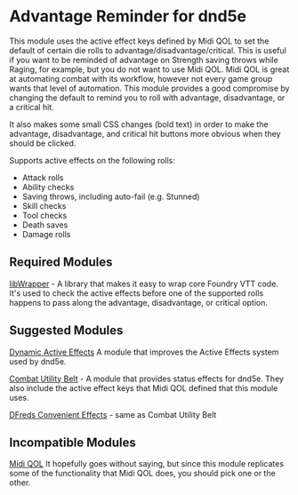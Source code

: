 # Advantage Reminder for dnd5e

This module uses the active effect keys defined by Midi QOL to set the default of certain die rolls to advantage/disadvantage/critical. This is useful if you want to be reminded of advantage on Strength saving throws while Raging, for example, but you do not want to use Midi QOL. Midi QOL is great at automating combat with its workflow, however not every game group wants that level of automation. This module provides a good compromise by changing the default to remind you to roll with advantage, disadvantage, or a critical hit.

It also makes some small CSS changes (bold text) in order to make the advantage, disadvantage, and critical hit buttons more obvious when they should be clicked.

Supports active effects on the following rolls:

* Attack rolls
* Ability checks
* Saving throws, including auto-fail (e.g. Stunned)
* Skill checks
* Tool checks
* Death saves
* Damage rolls

## Required Modules

[libWrapper](https://foundryvtt.com/packages/lib-wrapper) - A library that makes it easy to wrap core Foundry VTT code. It's used to check the active effects before one of the supported rolls happens to pass along the advantage, disadvantage, or critical option.

## Suggested Modules

[Dynamic Active Effects](https://foundryvtt.com/packages/dae) A module that improves the Active Effects system used by dnd5e.

[Combat Utility Belt](https://foundryvtt.com/packages/combat-utility-belt) - A module that provides status effects for dnd5e. They also include the active effect keys that Midi QOL defined that this module uses.

[DFreds Convenient Effects](https://foundryvtt.com/packages/dfreds-convenient-effects) - same as Combat Utility Belt

## Incompatible Modules

[Midi QOL](https://foundryvtt.com/packages/midi-qol) It hopefully goes without saying, but since this module replicates some of the functionality that Midi QOL does, you should pick one or the other.
